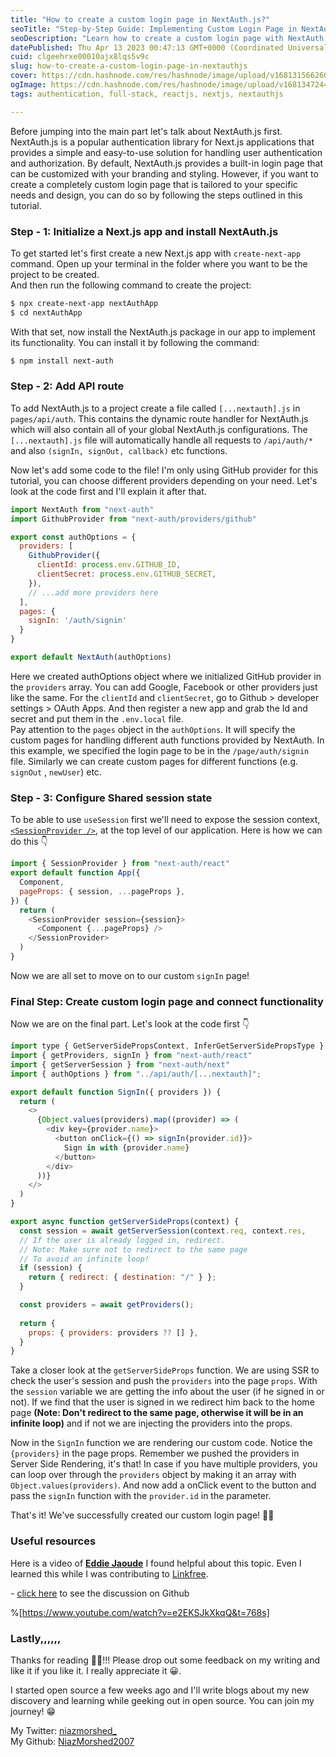 ```yaml
---
title: "How to create a custom login page in NextAuth.js?"
seoTitle: "Step-by-Step Guide: Implementing Custom Login Page in NextAuth"
seoDescription: "Learn how to create a custom login page with NextAuth and improve your user experience. Our step-by-step guide makes it easy! #NextAuth #React"
datePublished: Thu Apr 13 2023 00:47:13 GMT+0000 (Coordinated Universal Time)
cuid: clgeehrxe00010ajx8lqs5v9c
slug: how-to-create-a-custom-login-page-in-nextauthjs
cover: https://cdn.hashnode.com/res/hashnode/image/upload/v1681315662606/5131d7b8-73be-4d85-8080-78489b8ba086.png
ogImage: https://cdn.hashnode.com/res/hashnode/image/upload/v1681347244243/aa617b19-c4ee-4562-bd68-d80f3490c735.png
tags: authentication, full-stack, reactjs, nextjs, nextauthjs

---
```


Before jumping into the main part let's talk about NextAuth.js first. NextAuth.js is a popular authentication library for Next.js applications that provides a simple and easy-to-use solution for handling user authentication and authorization. By default, NextAuth.js provides a built-in login page that can be customized with your branding and styling. However, if you want to create a completely custom login page that is tailored to your specific needs and design, you can do so by following the steps outlined in this tutorial.

### Step - 1: Initialize a Next.js app and install NextAuth.js

To get started let's first create a new Next.js app with `create-next-app` command. Open up your terminal in the folder where you want to be the project to be created.  
And then run the following command to create the project:

```bash
$ npx create-next-app nextAuthApp
$ cd nextAuthApp
```

With that set, now install the NextAuth.js package in our app to implement its functionality. You can install it by following the command:

```bash
$ npm install next-auth
```

### Step - 2: Add API route

To add NextAuth.js to a project create a file called `[...nextauth].js` in `pages/api/auth`. This contains the dynamic route handler for NextAuth.js which will also contain all of your global NextAuth.js configurations. The `[...nextauth].js` file will automatically handle all requests to `/api/auth/*` and also `(signIn, signOut, callback)` etc functions.  
  
Now let's add some code to the file! I'm only using GitHub provider for this tutorial, you can choose different providers depending on your need. Let's look at the code first and I'll explain it after that.

```javascript
import NextAuth from "next-auth"
import GithubProvider from "next-auth/providers/github"

export const authOptions = {
  providers: [
    GithubProvider({
      clientId: process.env.GITHUB_ID,
      clientSecret: process.env.GITHUB_SECRET,
    }),
    // ...add more providers here
  ],
  pages: {
    signIn: '/auth/signin'
  }
}

export default NextAuth(authOptions)
```

Here we created authOptions object where we initialized GitHub provider in the `providers` array. You can add Google, Facebook or other providers just like the same. For the `clientId` and `clientSecret`, go to Github &gt; developer settings &gt; OAuth Apps. And then register a new app and grab the Id and secret and put them in the `.env.local` file.  
Pay attention to the `pages` object in the `authOptions`. It will specify the custom pages for handling different auth functions provided by NextAuth. In this example, we specified the login page to be in the `/page/auth/signin` file. Similarly we can create custom pages for different functions (e.g. `signOut` , `newUser`) etc.

### Step - 3: Configure Shared session state

To be able to use `useSession` first we'll need to expose the session context, [`<SessionProvider />`](https://next-auth.js.org/getting-started/client#sessionprovider), at the top level of our application. Here is how we can do this 👇

```javascript
import { SessionProvider } from "next-auth/react"
export default function App({
  Component,
  pageProps: { session, ...pageProps },
}) {
  return (
    <SessionProvider session={session}>
      <Component {...pageProps} />
    </SessionProvider>
  )
}
```

Now we are all set to move on to our custom `signIn` page!

### Final Step: Create custom login page and connect functionality

Now we are on the final part. Let's look at the code first 👇

```javascript
import type { GetServerSidePropsContext, InferGetServerSidePropsType } from "next";
import { getProviders, signIn } from "next-auth/react"
import { getServerSession } from "next-auth/next"
import { authOptions } from "../api/auth/[...nextauth]";

export default function SignIn({ providers }) {
  return (
    <>
      {Object.values(providers).map((provider) => (
        <div key={provider.name}>
          <button onClick={() => signIn(provider.id)}>
            Sign in with {provider.name}
          </button>
        </div>
      ))}
    </>
  )
}

export async function getServerSideProps(context) {
  const session = await getServerSession(context.req, context.res,     authOptions);
  // If the user is already logged in, redirect.
  // Note: Make sure not to redirect to the same page
  // To avoid an infinite loop!
  if (session) {
    return { redirect: { destination: "/" } };
  }

  const providers = await getProviders();
  
  return {
    props: { providers: providers ?? [] },
  }
}
```

Take a closer look at the `getServerSideProps` function. We are using SSR to check the user's session and push the `providers` into the page `props`. With the `session` variable we are getting the info about the user (if he signed in or not). If we find that the user is signed in we redirect him back to the home page **(Note: Don't redirect to the same page, otherwise it will be in an infinite loop)** and if not we are injecting the providers into the props.  
  
Now in the `SignIn` function we are rendering our custom code. Notice the `{providers}` in the page props. Remember we pushed the providers in Server Side Rendering, it's that! In case if you have multiple providers, you can loop over through the `providers` object by making it an array with `Object.values(providers)`. And now add a onClick event to the button and pass the `signIn` function with the `provider.id` in the parameter.  
  
That's it! We've successfully created our custom login page! 🥳🥳

### Useful resources

Here is a video of [**Eddie Jaoude**](https://twitter.com/eddiejaoude) I found helpful about this topic. Even I learned this while I was contributing to [Linkfree](http://linkfree.io).  
  
\- [click here](https://github.com/EddieHubCommunity/LinkFree/pull/6016) to see the discussion on Github

%[https://www.youtube.com/watch?v=e2EKSJkXkqQ&t=768s] 

### Lastly,,,,,,

Thanks for reading 🥳🥳!!! Please drop out some feedback on my writing and like it if you like it. I really appreciate it 😀.  
  
I started open source a few weeks ago and I'll write blogs about my new discovery and learning while geeking out in open source. You can join my journey! 😁  
  
My Twitter: [niazmorshed\_](https://twitter.com/niazmorshed_)  
My Github: [NiazMorshed2007](https://github.com/NiazMorshed2007)